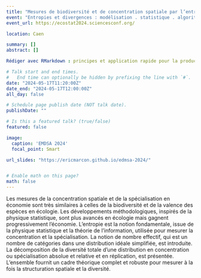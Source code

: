 ```yaml
---
title: "Mesures de biodiversité et de concentration spatiale par l’entropie : une approche multidisciplinaire"
event: "Entropies et divergences : modélisation . statistique . algorithmique"
event_url: https://ecostat2024.sciencesconf.org/

location: Caen

summary: []
abstract: []

Rédiger avec RMarkdown : principes et application rapide pour la production de documents reproductibles.

# Talk start and end times.
#   End time can optionally be hidden by prefixing the line with `#`.
date: "2024-05-17T11:20:00Z"
date_end: "2024-05-17T12:00:00Z"
all_day: false

# Schedule page publish date (NOT talk date).
publishDate: ""

# Is this a featured talk? (true/false)
featured: false

image:
  caption: 'EMDSA 2024'
  focal_point: Smart

url_slides: "https://ericmarcon.github.io/edmsa-2024/"


# Enable math on this page?
math: false
---
```


Les mesures de la concentration spatiale et de la spécialisation en économie sont très similaires à celles de la biodiversité et de la valence des espèces en écologie. Les développements méthodologiques, inspirés de la physique statistique, sont plus avancés en écologie mais gagnent progressivement l’économie.
L’entropie est la notion fondamentale, issue de la physique statistique et la théorie de l’information, utilisée pour mesurer la concentration et la spécialisation. La notion de nombre effectif, qui est un nombre de catégories dans une distribution idéale simplifiée, est introduite. La décomposition de la diversité totale d’une distribution en concentration ou spécialisation absolue et relative et en réplication, est présentée. L’ensemble fournit un cadre théorique complet et robuste pour mesurer à la fois la structuration spatiale et la diversité.
